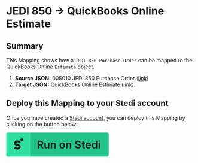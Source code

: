 # JEDI 850 -> QuickBooks Online Estimate

## Summary

This Mapping shows how a `JEDI 850 Purchase Order` can be mapped to the QuickBooks Online `Estimate` object.

1. **Source JSON:** 005010 JEDI 850 Purchase Order ([link](https://edi.stedi.com/inspector?value=ISA*00*++++++++++*00*++++++++++*01*040132628++++++*ZZ*012550194U+++++*220114*0656*U*00501*000016214*0*P*%3E%7E%0AGS*PO*040132628*012550194U*20220114*0656*000016214*X*005010%7E%0AST*850*0001%7E%0ABEG*00*DS*2583033**20220114%7E%0APER*OC*John+Doe*TE*111-222-7475*EM*johndoe-fake%40gmail.com%7E%0ATD5****ZZ*FHD%7E%0AN1*ST*Ben+Ford*92*DROPSHIP+CUSTOMER%7E%0AN3*2113+Anywhere+St%7E%0AN4*Pasadena*TX*77502*US%7E%0APO1*1*0001*EA*0626.6**VC*80310*SK*SKU12345%7E%0APID*F****Ocho%27s+Octopus+Chips%7E%0APID*F****Great+flavor%7E%0ACTT*1%7E%0AAMT*TT*626.6%7E%0ASE*13*0001%7E%0AGE*1*000016214%7E%0AIEA*1*000016214%7E%0A&view=json))
2. **Target JSON:** QuickBooks Online Estimate ([link](https://developer.intuit.com/app/developer/qbo/docs/api/accounting/all-entities/estimate)).

## Deploy this Mapping to your Stedi account

Once you have created a [Stedi account](https://terminal.stedi.com/sign-up?email=), you can deploy this Mapping by clicking on the button below:

[![Run on Stedi](./../RunOnStedi.svg)](https://terminal.stedi.com/mappings/import?mapping=https://raw.githubusercontent.com/Stedi/starter-kit/main/mappings-examples/jedi-850-to-quickbooks-online-estimate/mapping.json&source_json=https://raw.githubusercontent.com/Stedi/starter-kit/main/mappings-examples/jedi-850-to-quickbooks-online-estimate/jedi-850.json&target_json=https://raw.githubusercontent.com/Stedi/starter-kit/main/mappings-examples/jedi-850-to-quickbooks-online-estimate/quickbooks-online-estimate.json&referrer=starter-kit)
